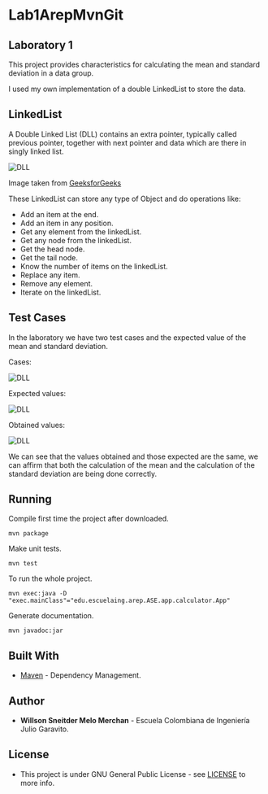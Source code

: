 # Lab1ArepMvnGit

## Laboratory 1

This project provides characteristics for calculating the mean and standard deviation in a data group.

I used my own implementation of a double LinkedList to store the data.

## LinkedList

A Double Linked List (DLL) contains an extra pointer, typically called previous pointer, together with next pointer and data which are there in singly linked list.

![DLL](https://media.geeksforgeeks.org/wp-content/cdn-uploads/gq/2014/03/DLL1.png)

Image taken from [GeeksforGeeks](https://www.geeksforgeeks.org/doubly-linked-list/)

These LinkedList can store any type of Object and do operations like:

- Add an item at the end.
- Add an item in any position.
- Get any element from the linkedList.
- Get any node from the linkedList.
- Get the head node.
- Get the tail node.
- Know the number of items on the linkedList.
- Replace any item.
- Remove any element.
- Iterate on the linkedList.

## Test Cases

In the laboratory we have two test cases and the expected value of the mean and standard deviation.

Cases:

![DLL](https://media.geeksforgeeks.org/wp-content/cdn-uploads/gq/2014/03/DLL1.png)

Expected values:

![DLL](https://media.geeksforgeeks.org/wp-content/cdn-uploads/gq/2014/03/DLL1.png)

Obtained values:

![DLL](https://media.geeksforgeeks.org/wp-content/cdn-uploads/gq/2014/03/DLL1.png)

We can see that the values obtained and those expected are the same, we can affirm that both the calculation of the mean and the calculation of the standard deviation are being done correctly.

## Running

Compile first time the project after downloaded.

    mvn package

Make unit tests.

    mvn test

To run the whole project.

    mvn exec:java -D "exec.mainClass"="edu.escuelaing.arep.ASE.app.calculator.App"

Generate documentation.

    mvn javadoc:jar

## Built With

* [Maven](https://maven.apache.org/) - Dependency Management.

## Author

* **Willson Sneitder Melo Merchan** - Escuela Colombiana de Ingeniería Julio Garavito.

## License

* This project is under GNU General Public License - see [LICENSE](https://github.com/swilsonmelo/Lab1ArepMvnGit/blob/master/LICENSE) to more info.

